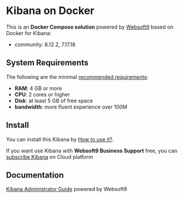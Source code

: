 # Kibana on Docker  

This is an **Docker Compose solution** powered by [Websoft9](https://www.websoft9.com) based on Docker for Kibana:


 - community:  8.12.2, 7.17.18


## System Requirements

The following are the minimal [recommended requirements](https://hub.docker.com/_/kibana):

* **RAM**: 4 GB or more
* **CPU**: 2 cores or higher
* **Disk**: at least 5 GB of free space
* **bandwidth**: more fluent experience over 100M  

## Install

You can install this Kibana by [How to use it?](https://github.com/Websoft9/docker-library#how-to-use-it).   

If you want use Kibana with **Websoft9 Business Support** free, you can [subscribe Kibana](https://www.websoft9.com/apps) on Cloud platform

## Documentation

[Kibana Administrator Guide](https://support.websoft9.com/docs/kibana) powered by Websoft9